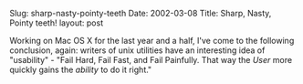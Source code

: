 Slug: sharp-nasty-pointy-teeth
Date: 2002-03-08
Title: Sharp, Nasty, Pointy teeth!
layout: post

Working on Mac OS X for the last year and a half, I&#39;ve come to the following conclusion, again: writers of unix utilities have an interesting idea of &quot;usability&quot; - &quot;Fail Hard, Fail Fast, and Fail Painfully. That way the <i>User</i> more quickly gains the <i>ability</i> to do it right.&quot;

